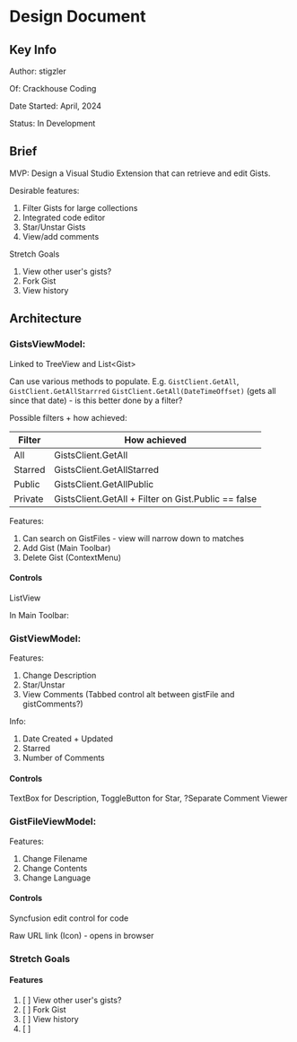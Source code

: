 ﻿# Design Document

## Key Info

Author: stigzler

Of: Crackhouse Coding

Date Started: April, 2024

Status: In Development

## Brief

MVP: Design a Visual Studio Extension that can retrieve and edit Gists. 

Desirable features:

1. Filter Gists for large collections
1. Integrated code editor
1. Star/Unstar Gists
1. View/add comments

Stretch Goals

1. View other user's gists?
1. Fork Gist
1. View history

## Architecture

### GistsViewModel:

Linked to TreeView and List\<Gist\>

Can use various methods to populate. E.g. `GistClient.GetAll`, `GistClient.GetAllStarrred` `GistClient.GetAll(DateTimeOffset)` (gets all since that date) - is this better done by a filter?

Possible filters + how achieved:


|Filter|How achieved|
|-|-|
|All|GistsClient.GetAll|
|Starred|GistsClient.GetAllStarred|
|Public|GistsClient.GetAllPublic|
|Private|GistsClient.GetAll + Filter on Gist.Public == false|


Features:

1. Can search on GistFiles - view will narrow down to matches
1. Add Gist (Main Toolbar)
1. Delete Gist (ContextMenu)

#### Controls

ListView

In Main Toolbar: 

### GistViewModel:

Features:
1. Change Description
1. Star/Unstar
1. View Comments (Tabbed control alt between gistFile and gistComments?)

Info:

1. Date Created + Updated
1. Starred
1. Number of Comments

#### Controls


TextBox for Description, ToggleButton for Star, ?Separate Comment Viewer

### GistFileViewModel:

Features:
1. Change Filename
2. Change Contents
2. Change Language

#### Controls

Syncfusion edit control for code

Raw URL link (Icon) - opens in browser








### Stretch Goals

#### Features

1. [ ] View other user's gists?
1. [ ] Fork Gist
1. [ ] View history
1. [ ] 



